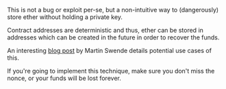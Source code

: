 This is not a bug or exploit per-se, but a non-intuitive way to (dangerously) store ether without holding a private key. 

Contract addresses are deterministic and thus, ether can be stored in addresses which can be created in the future in order to recover the funds. 

An interesting [blog post](http://martin.swende.se/blog/Ethereum_quirks_and_vulns.html) by Martin Swende details potential use cases of this. 

If you're going to implement this technique, make sure you don't miss the nonce, or your funds will be lost forever. 


